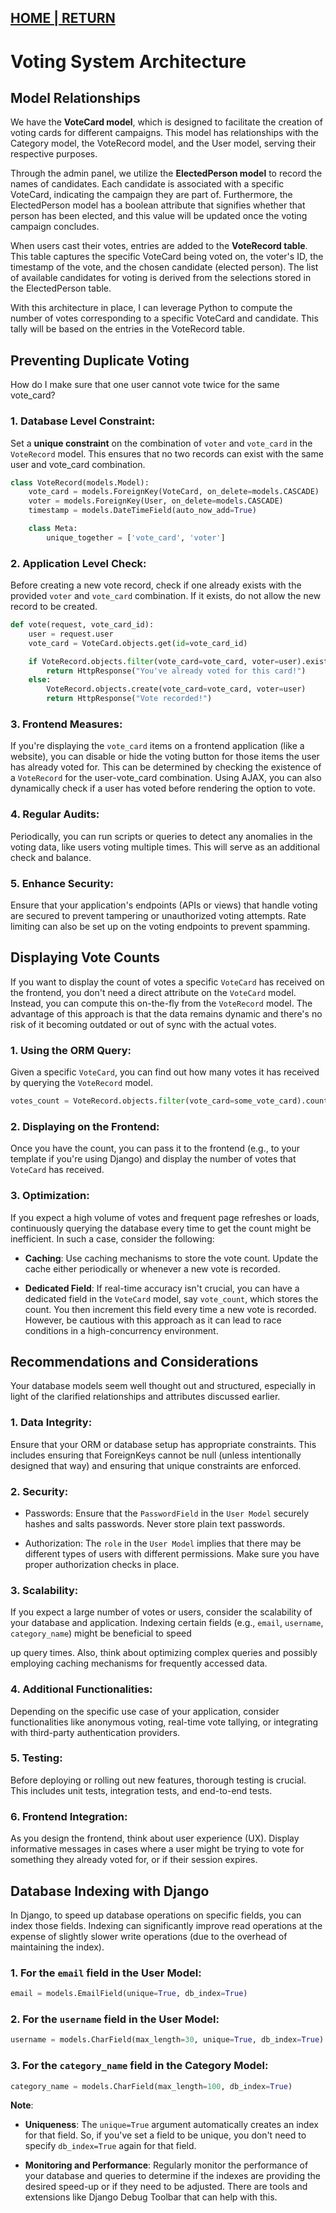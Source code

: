 ## [HOME | RETURN](https://github.com/plexoio/musa/blob/main/documentation/developer/erd.md)

# Voting System Architecture

## Model Relationships

We have the **VoteCard model**, which is designed to facilitate the creation of voting cards for different campaigns. This model has relationships with the Category model, the VoteRecord model, and the User model, serving their respective purposes.

Through the admin panel, we utilize the **ElectedPerson model** to record the names of candidates. Each candidate is associated with a specific VoteCard, indicating the campaign they are part of. Furthermore, the ElectedPerson model has a boolean attribute that signifies whether that person has been elected, and this value will be updated once the voting campaign concludes.

When users cast their votes, entries are added to the **VoteRecord table**. This table captures the specific VoteCard being voted on, the voter's ID, the timestamp of the vote, and the chosen candidate (elected person). The list of available candidates for voting is derived from the selections stored in the ElectedPerson table.

With this architecture in place, I can leverage Python to compute the number of votes corresponding to a specific VoteCard and candidate. This tally will be based on the entries in the VoteRecord table.

## Preventing Duplicate Voting

How do I make sure that one user cannot vote twice for the same vote_card?

### 1. Database Level Constraint:

Set a **unique constraint** on the combination of `voter` and `vote_card` in the `VoteRecord` model. This ensures that no two records can exist with the same user and vote_card combination.

```python
class VoteRecord(models.Model):
    vote_card = models.ForeignKey(VoteCard, on_delete=models.CASCADE)
    voter = models.ForeignKey(User, on_delete=models.CASCADE)
    timestamp = models.DateTimeField(auto_now_add=True)

    class Meta:
        unique_together = ['vote_card', 'voter']
```

### 2. Application Level Check:

Before creating a new vote record, check if one already exists with the provided `voter` and `vote_card` combination. If it exists, do not allow the new record to be created.

```python
def vote(request, vote_card_id):
    user = request.user
    vote_card = VoteCard.objects.get(id=vote_card_id)

    if VoteRecord.objects.filter(vote_card=vote_card, voter=user).exists():
        return HttpResponse("You've already voted for this card!")
    else:
        VoteRecord.objects.create(vote_card=vote_card, voter=user)
        return HttpResponse("Vote recorded!")
```

### 3. Frontend Measures:

If you're displaying the `vote_card` items on a frontend application (like a website), you can disable or hide the voting button for those items the user has already voted for. This can be determined by checking the existence of a `VoteRecord` for the user-vote_card combination. Using AJAX, you can also dynamically check if a user has voted before rendering the option to vote.

### 4. Regular Audits:

Periodically, you can run scripts or queries to detect any anomalies in the voting data, like users voting multiple times. This will serve as an additional check and balance.

### 5. Enhance Security:

Ensure that your application's endpoints (APIs or views) that handle voting are secured to prevent tampering or unauthorized voting attempts. Rate limiting can also be set up on the voting endpoints to prevent spamming.

## Displaying Vote Counts

If you want to display the count of votes a specific `VoteCard` has received on the frontend, you don't need a direct attribute on the `VoteCard` model. Instead, you can compute this on-the-fly from the `VoteRecord` model. The advantage of this approach is that the data remains dynamic and there's no risk of it becoming outdated or out of sync with the actual votes.

### 1. Using the ORM Query:

Given a specific `VoteCard`, you can find out how many votes it has received by querying the `VoteRecord` model.

```python
votes_count = VoteRecord.objects.filter(vote_card=some_vote_card).count()
```

### 2. Displaying on the Frontend:

Once you have the count, you can pass it to the frontend (e.g., to your template if you're using Django) and display the number of votes that `VoteCard` has received.

### 3. Optimization:

If you expect a high volume of votes and frequent page refreshes or loads, continuously querying the database every time to get the count might be inefficient. In such a case, consider the following:

- **Caching**: Use caching mechanisms to store the vote count. Update the cache either periodically or whenever a new vote is recorded.
  
- **Dedicated Field**: If real-time accuracy isn't crucial, you can have a dedicated field in the `VoteCard` model, say `vote_count`, which stores the count. You then increment this field every time a new vote is recorded. However, be cautious with this approach as it can lead to race conditions in a high-concurrency environment.

## Recommendations and Considerations

Your database models seem well thought out and structured, especially in light of the clarified relationships and attributes discussed earlier.

### 1. Data Integrity:

Ensure that your ORM or database setup has appropriate constraints. This includes ensuring that ForeignKeys cannot be null (unless intentionally designed that way) and ensuring that unique constraints are enforced.

### 2. Security:

- Passwords: Ensure that the `PasswordField` in the `User Model` securely hashes and salts passwords. Never store plain text passwords.
  
- Authorization: The `role` in the `User Model` implies that there may be different types of users with different permissions. Make sure you have proper authorization checks in place.

### 3. Scalability:

If you expect a large number of votes or users, consider the scalability of your database and application. Indexing certain fields (e.g., `email`, `username`, `category_name`) might be beneficial to speed

 up query times. Also, think about optimizing complex queries and possibly employing caching mechanisms for frequently accessed data.

### 4. Additional Functionalities:

Depending on the specific use case of your application, consider functionalities like anonymous voting, real-time vote tallying, or integrating with third-party authentication providers.

### 5. Testing:

Before deploying or rolling out new features, thorough testing is crucial. This includes unit tests, integration tests, and end-to-end tests.

### 6. Frontend Integration:

As you design the frontend, think about user experience (UX). Display informative messages in cases where a user might be trying to vote for something they already voted for, or if their session expires.

## Database Indexing with Django

In Django, to speed up database operations on specific fields, you can index those fields. Indexing can significantly improve read operations at the expense of slightly slower write operations (due to the overhead of maintaining the index).

### 1. For the `email` field in the User Model:

```python
email = models.EmailField(unique=True, db_index=True)
```

### 2. For the `username` field in the User Model:

```python
username = models.CharField(max_length=30, unique=True, db_index=True)
```

### 3. For the `category_name` field in the Category Model:

```python
category_name = models.CharField(max_length=100, db_index=True)
```

**Note**:

- **Uniqueness**: The `unique=True` argument automatically creates an index for that field. So, if you've set a field to be unique, you don't need to specify `db_index=True` again for that field.

- **Monitoring and Performance**: Regularly monitor the performance of your database and queries to determine if the indexes are providing the desired speed-up or if they need to be adjusted. There are tools and extensions like Django Debug Toolbar that can help with this.